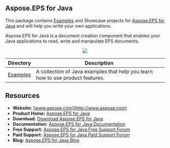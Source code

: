 ## Aspose.EPS for Java

This package contains [Examples](https://github.com/aspose-eps/Aspose.EPS-for-Java/tree/master/Examples) and Showcase projects for [Aspose.EPS for Java](https://products.aspose.com/eps/java) and will help you write your own applications.

Aspose.EPS for Java is a document creation component that enables your Java applications to read, write and manipulate EPS documents.

<p align="center">

  <a title="Download complete Aspose.EPS for Java source code" href="https://github.com/aspose-eps/Aspose.EPS-for-Java/archive/master.zip">
	<img src="https://raw.github.com/AsposeExamples/java-examples-dashboard/master/images/downloadZip-Button-Large.png" />
  </a>
</p>

Directory | Description
--------- | -----------
[Examples](https://github.com/aspose-eps/Aspose.EPS-for-Java/tree/master/Examples)  | A collection of Java examples that help you learn how to use product features.

## Resources

+ **Website:** [www.aspose.com](http://www.aspose.com)
+ **Product Home:** [Aspose.EPS for Java](https://products.aspose.com/eps/java)
+ **Download:** [Download Aspose.EPS for Java](https://repository.aspose.com/webapp/#/artifacts/browse/tree/General/repo/com/aspose/aspose-eps)
+ **Documentation:** [Aspose.EPS for Java Documentation](https://docs.aspose.com/display/epsjava/Home)
+ **Free Support:** [Aspose.EPS for Java Free Support Forum](https://forum.aspose.com/c/eps)
+ **Paid Support:** [Aspose.EPS for Java Paid Support Forum](https://helpdesk.aspose.com/)
+ **Blog:** [Aspose.EPS for Java Blog](https://blog.aspose.com/category/eps/)
